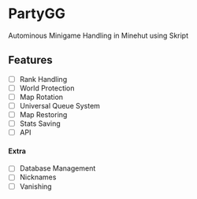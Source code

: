 # PartyGG

Autominous Minigame Handling in Minehut using Skript

## Features

- [ ] Rank Handling
- [ ] World Protection
- [ ] Map Rotation
- [ ] Universal Queue System
- [ ] Map Restoring
- [ ] Stats Saving
- [ ] API

#### Extra

- [ ] Database Management
- [ ] Nicknames
- [ ] Vanishing
